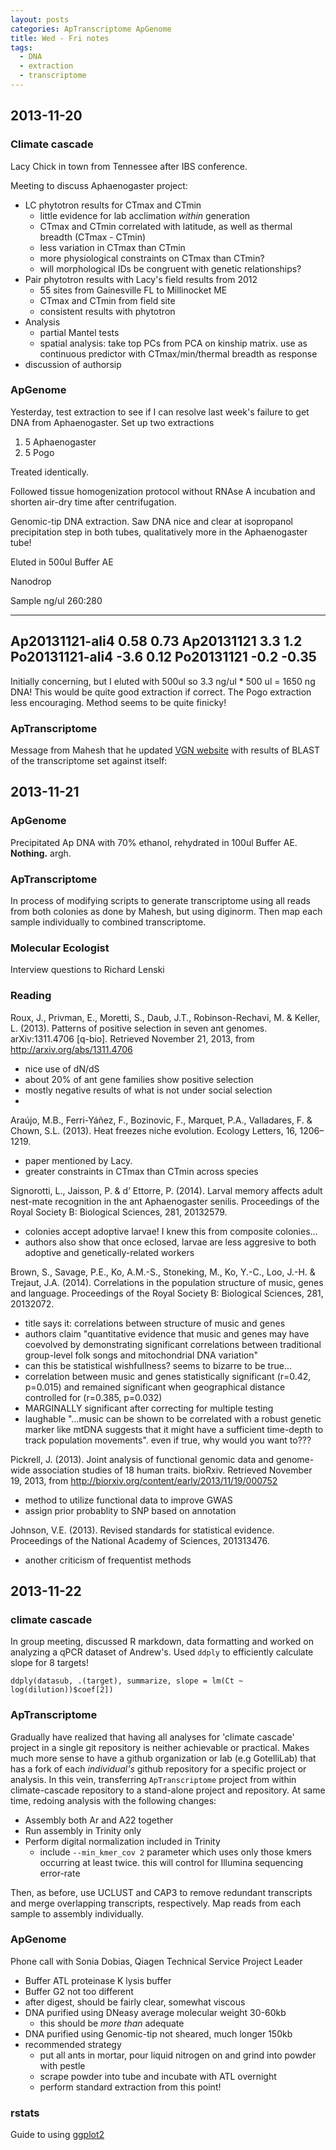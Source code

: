 ```yaml
---
layout: posts
categories: ApTranscriptome ApGenome
title: Wed - Fri notes
tags:
  - DNA 
  - extraction
  - transcriptome
---
```


## 2013-11-20

### Climate cascade

Lacy Chick in town from Tennessee after IBS conference. 

Meeting to discuss Aphaenogaster project:

  - LC phytotron results for CTmax and CTmin
    * little evidence for lab acclimation *within* generation
    * CTmax and CTmin correlated with latitude, as well as thermal breadth (CTmax - CTmin)
    * less variation in CTmax than CTmin
    * more physiological constraints on CTmax than CTmin?
    * will morphological IDs be congruent with genetic relationships?
  - Pair phytotron results with Lacy's field results from 2012
    * 55 sites from Gainesville FL to Millinocket ME
    * CTmax and CTmin from field site
    * consistent results with phytotron
  - Analysis
    * partial Mantel tests
    * spatial analysis: take top PCs from PCA on kinship matrix. use as continuous predictor with CTmax/min/thermal breadth as response
  - discussion of authorsip

### ApGenome

Yesterday, test extraction to see if I can resolve last week's failure to get DNA from Aphaenogaster. Set up two extractions

1) 5 Aphaenogaster 
2) 5 Pogo

Treated identically. 

Followed tissue homogenization protocol without RNAse A incubation and shorten air-dry time after centrifugation.

Genomic-tip DNA extraction. Saw DNA nice and clear at isopropanol precipitation step in both tubes, qualitatively more in the Aphaenogaster tube!

Eluted in 500ul Buffer AE

Nanodrop 

Sample              ng/ul     260:280
----------------  --------   ----------
Ap20131121-ali4     0.58        0.73
Ap20131121          3.3         1.2
Po20131121-ali4    -3.6         0.12
Po20131121         -0.2        -0.35 
--------------------------------------

Initially concerning, but I eluted with 500ul so 3.3 ng/ul * 500 ul = 1650 ng DNA!
This would be quite good extraction if correct. The Pogo extraction less encouraging. Method seems to be quite finicky!

### ApTranscriptome

Message from Mahesh that he updated [VGN website](https://minilims1.uvm.edu/BCProject-26-Cahan/) with results of BLAST of the transcriptome set against itself: 

## 2013-11-21

### ApGenome

Precipitated Ap DNA with 70% ethanol, rehydrated in 100ul Buffer AE. **Nothing.** argh.

### ApTranscriptome

In process of modifying scripts to generate transcriptome using all reads from both colonies as done by Mahesh, but using diginorm.
Then map each sample individually to combined transcriptome.

### Molecular Ecologist

Interview questions to Richard Lenski

### Reading

Roux, J., Privman, E., Moretti, S., Daub, J.T., Robinson-Rechavi, M. & Keller, L. (2013). Patterns of positive selection in seven ant genomes. arXiv:1311.4706 [q-bio]. Retrieved November 21, 2013, from http://arxiv.org/abs/1311.4706

  - nice use of dN/dS
  - about 20% of ant gene families show positive selection
  - mostly negative results of what is not under social selection
  - 

Araújo, M.B., Ferri-Yáñez, F., Bozinovic, F., Marquet, P.A., Valladares, F. & Chown, S.L. (2013). Heat freezes niche evolution. Ecology Letters, 16, 1206–1219.

  - paper mentioned by Lacy. 
  - greater constraints in CTmax than CTmin across species 


Signorotti, L., Jaisson, P. & d’ Ettorre, P. (2014). Larval memory affects adult nest-mate recognition in the ant Aphaenogaster senilis. Proceedings of the Royal Society B: Biological Sciences, 281, 20132579.

  - colonies accept adoptive larvae! I knew this from composite colonies...
  - authors also show that once eclosed, larvae are less aggresive to both adoptive and genetically-related workers


Brown, S., Savage, P.E., Ko, A.M.-S., Stoneking, M., Ko, Y.-C., Loo, J.-H. & Trejaut, J.A. (2014). Correlations in the population structure of music, genes and language. Proceedings of the Royal Society B: Biological Sciences, 281, 20132072.

  - title says it: correlations between structure of music and genes
  - authors claim "quantitative evidence that music and genes may have coevolved by demonstrating significant correlations between traditional group-level folk songs and mitochondrial DNA variation"
  - can this be statistical wishfullness? seems to bizarre to be true...
  - correlation between music and genes statistically significant (r=0.42, p=0.015) and remained significant when geographical distance controlled for (r=0.385, p=0.032)
  - MARGINALLY significant after correcting for multiple testing
  - laughable "...music can be shown to be correlated with a robust genetic marker like mtDNA suggests that it might have a sufficient time-depth to track population movements". even if true, why would you want to???

Pickrell, J. (2013). Joint analysis of functional genomic data and genome-wide association studies of 18 human traits. bioRxiv. Retrieved November 19, 2013, from http://biorxiv.org/content/early/2013/11/19/000752

  - method to utilize functional data to improve GWAS
  - assign prior probablity to SNP based on annotation

Johnson, V.E. (2013). Revised standards for statistical evidence. Proceedings of the National Academy of Sciences, 201313476.

  - another criticism of frequentist methods


## 2013-11-22

### climate cascade

In group meeting, discussed R markdown, data formatting and worked on analyzing a qPCR dataset of Andrew's. Used `ddply` to efficiently calculate slope for 8 targets!

    ddply(datasub, .(target), summarize, slope = lm(Ct ~ log(dilution))$coef[2])

### ApTranscriptome

Gradually have realized that having all analyses for 'climate cascade' project in a single git repository is neither achievable or practical.
Makes much more sense to have a github organization or lab (e.g GotelliLab) that has a fork of each *individual's* github repository for a specific project or analysis.
In this vein, transferring `ApTranscriptome` project from within climate-cascade repository to a stand-alone project and repository.
At same time, redoing analysis with the following changes:

* Assembly both Ar and A22 together
* Run assembly in Trinity only
* Perform digital normalization included in Trinity
  - include `--min_kmer_cov 2` parameter which uses only those kmers occurring at least twice. this will control for Illumina sequencing error-rate

Then, as before, use UCLUST and CAP3 to remove redundant transcripts and merge overlapping transcripts, respectively.
Map reads from each sample to assembly individually.


### ApGenome

Phone call with Sonia Dobias, Qiagen Technical Service Project Leader

* Buffer ATL proteinase K lysis buffer
* Buffer G2 not too different
* after digest, should be fairly clear, somewhat viscous
* DNA purified using DNeasy average molecular weight 30-60kb
  - this should be *more than* adequate 
* DNA purified using Genomic-tip not sheared, much longer 150kb
* recommended strategy
    - put all ants in mortar, pour liquid nitrogen on and grind into powder with pestle
    - scrape powder into tube and incubate with ATL overnight
    - perform standard extraction from this point!

### rstats

Guide to using [ggplot2](http://www.noamross.net/blog/2013/11/20/formatting-plots-for-pubs.html)


